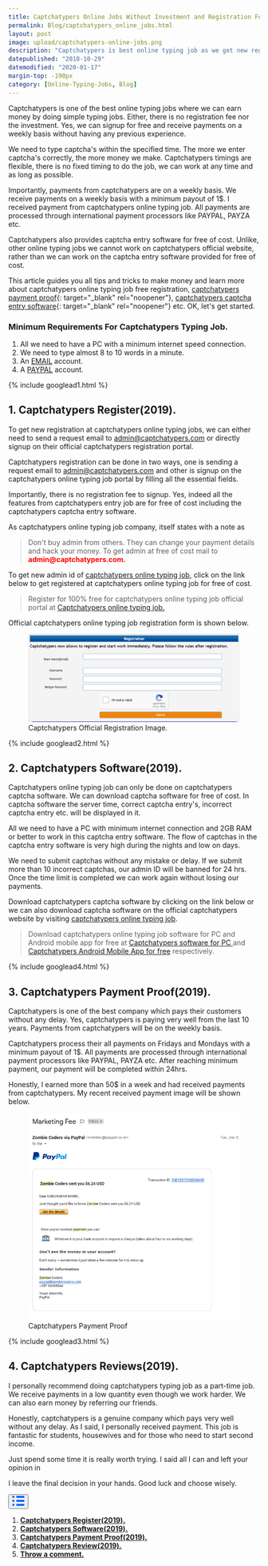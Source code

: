 ```yaml
---
title: Captchatypers Online Jobs Without Investment and Registration Fee.
permalink: Blog/captchatypers_online_jobs.html
layout: post
image: upload/captchatypers-online-jobs.png
description: "Captchatypers is best online typing job as we get new registration without investment and registration fee. Either we can work in the app or in the software downloaded for free & receive payments regularly. Many payment proofs and customer reviews make captchatypers is 100% legit and best online captcha typing job."
datepublished: "2018-10-29"
datemodified: "2020-01-17"
margin-top: -190px
category: [Online-Typing-Jobs, Blog]
---
```


Captchatypers is one of the best online typing jobs where we can earn money by doing simple typing jobs. Either, there is no registration fee nor the investment. Yes, we can signup for free and receive payments on a weekly basis without having any previous experience.

We need to type captcha's within the specified time. The more we enter captcha's correctly, the more money we make. Captchatypers timings are flexible, there is no fixed timing to do the job, we can work at any time and as long as possible.

Importantly, payments from captchatypers are on a weekly basis. We receive payments on a weekly basis with a minimum payout of 1$. I received payment from captchatypers online typing job. All payments are processed through international payment processors like PAYPAL, PAYZA etc.

Captchatypers also provides captcha entry software for free of cost. Unlike, other online typing jobs we cannot work on captchatypers official website, rather than we can work on the captcha entry software provided for free of cost.

This article guides you all tips and tricks to make money and learn more about captchatypers online typing job free registration, [captchatypers payment proof](https://www.alltechnotricks.com/Blog/captchatypers_online_jobs.html#captchatypers-payment-proof){: target="_blank" rel="noopener"}, [captchatypers captcha entry software](https://www.alltechnotricks.com/Blog/captchatypers_online_jobs.html#captchatypers-captcha-software){: target="_blank" rel="noopener"} etc. OK, let's get started.


<h3><strong>Minimum Requirements For Captchatypers Typing Job.</strong></h3>

<ol><li>All we need to have a PC with a minimum internet speed connection. </li>
<li>We need to type almost 8 to 10 words in a minute.</li>
<li> An <a href="https://en.wikipedia.org/wiki/Email" target="_blank" rel="noopener">EMAIL</a> account.</li>
<li>A <a href="https://en.wikipedia.org/wiki/PayPal" target="_blank" rel="noopener">PAYPAL</a> account. </li>
</ol>

{% include googlead1.html %}

<h2 id="captchatypers-new-registration"><strong>1. Captchatypers Register(2019).</strong></h2>

To get new registration at captchatypers online typing jobs, we can either need to send a request email to <span style="color: red;">admin@captchatypers.com</span> or directly signup on their official captchatypers registration portal.

Captchatypers registration can be done in two ways, one is sending a request email to admin@captchatypers.com and other is signup on the captchatypers online typing job portal by filling all the essential fields.

Importantly, there is no registration fee to signup. Yes, indeed all the features from captchatypers entry job are for free of cost including the captchatypers captcha entry software.

As captchatypers online typing job company, itself states with a note as

<blockquote>Don't buy admin from others. They can change your payment details and hack your money. To get admin at free of cost mail to <b style="color: red;">admin@captchatypers.com.</b></blockquote>

To get new admin id of <a href="http://worker.captchatypers.com/Forms/register.aspx?affcode=KA139752" target="_blank" rel="noopener">captchatypers online typing job</a>, click on the link below to get registered at captchatypers online typing job for free of cost.

<blockquote>Register for 100% free for captchatypers online typing job official portal at <a href="http://worker.captchatypers.com/Forms/register.aspx?affcode=KA120459" target="_blank" rel="noopener">Captchatypers online typing job.</a></blockquote>

Official captchatypers online typing job registration form is shown below.

<figure>
<img src="/uploads/captchatypers-registration-images.png" data-src="/uploads/captchatypers-registration-images.png" class="lazy" alt="captchatypers-registration-images" title="captchatypers-registration-images">
<figcaption>Captchatypers Official Registration Image.</figcaption>
</figure>

{% include googlead2.html %}

<h2 id="captchatypers-captcha-software"><strong>2. Captchatypers Software(2019).</strong></h2>

Captchatypers online typing job can only be done on captchatypers captcha software. We can download captcha software for free of cost. In captcha software the server time, correct captcha entry's, incorrect captcha entry etc. will be displayed in it.

All we need to have a PC with minimum internet connection and 2GB RAM or better to work in this captcha entry software. The flow of captchas in the captcha entry software is very high during the nights and low on days.

We need to submit captchas without any mistake or delay. If we submit more than 10 incorrect captchas, our admin ID will be banned for 24 hrs. Once the time limit is completed we can work again without losing our payments.

Download captchatypers captcha software by clicking on the link below or we can also download captcha software on the official captchatypers website by visiting <a href="http://worker.captchatypers.com/Forms/register.aspx?affcode=KA139752" target="_blank" rel="noopener">captchatypers online typing job</a>.


<blockquote>Download captchatypers online typing job software for PC and Android mobile app for free at <a href="http://worker.captchatypers.com/Forms/register.aspx?affcode=KA139752" target="_blank" rel="noopener">Captchatypers software for PC </a> and <a href="http://worker.captchatypers.com/Forms/register.aspx?affcode=KA139752" target="_blank" rel="noopener">Captchatypers Android Mobile App for free</a> respectively.</blockquote>

{% include googlead4.html %}

<h2 id="captchatypers-payment-proof"><strong>3. Captchatypers Payment Proof(2019).</strong></h2>

Captchatypers is one of the best company which pays their customers without any delay. Yes, captchatypers is paying very well from the last 10 years. Payments from captchatypers will be on the weekly basis.

Captchatypers process their all payments on Fridays and Mondays with a minimum payout of 1$. All payments are processed through international payment processors like PAYPAL, PAYZA etc. After reaching minimum payment, our payment will be completed within 24hrs.

Honestly, I earned more than 50$ in a week and had received payments from captchatypers. My recent received payment image will be shown below.

<figure>
<img src="/uploads/megatypers-payment-proof-2.png" data-src="/uploads/megatypers-payment-proof-2.png" class="lazy" alt="captchatypers-payment-proof" title="captchatypers-payment-proof">
<figcaption>Captchatypers Payment Proof</figcaption>
</figure>

{% include googlead3.html %}

<h2 id="captchatypers-review"><strong>4. Captchatypers Reviews(2019).</strong></h2>

I personally recommend doing captchatypers typing job as a part-time job. We receive payments in a low quantity even though we work harder. We can also earn money by referring our friends.

Honestly, captchatypers is a genuine company which pays very well without any delay. As I said, I personally received payment. This job is fantastic for students, housewives and for those who need to start second income.

Just spend some time it is really worth trying. I said all I can and left your opinion in

I leave the final decision in your hands. Good luck and choose wisely.


<div class="anim_container">
<button id="show">
<svg width="24" height="20" viewBox="0 0 24 20">
<path d="M3 0H1C0.4 0 0 0.4 0 1V3C0 3.6 0.4 4 1 4H3C3.6 4 4 3.6 4 3V1C4 0.4 3.6 0 3 0Z"
									fill="#0066FF" />
								<path d="M3 0H1C0.4 0 0 0.4 0 1V3C0 3.6 0.4 4 1 4H3C3.6 4 4 3.6 4 3V1C4 0.4 3.6 0 3 0Z"
									transform="translate(0 8)" fill="#0066FF" />
								<path d="M3 0H1C0.4 0 0 0.4 0 1V3C0 3.6 0.4 4 1 4H3C3.6 4 4 3.6 4 3V1C4 0.4 3.6 0 3 0Z"
									transform="translate(0 16)" fill="#0066FF" />
								<path
									d="M15 0H1C0.4 0 0 0.4 0 1V3C0 3.6 0.4 4 1 4H15C15.6 4 16 3.6 16 3V1C16 0.4 15.6 0 15 0Z"
									transform="translate(8)" fill="#0066FF" />
								<path
									d="M15 0H1C0.4 0 0 0.4 0 1V3C0 3.6 0.4 4 1 4H15C15.6 4 16 3.6 16 3V1C16 0.4 15.6 0 15 0Z"
									transform="translate(8 8)" fill="#0066FF" />
								<path
									d="M15 0H1C0.4 0 0 0.4 0 1V3C0 3.6 0.4 4 1 4H15C15.6 4 16 3.6 16 3V1C16 0.4 15.6 0 15 0Z"
									transform="translate(8 16)" fill="#0066FF" />
							</svg>
						</button>
<div id="links_container">
			<ol>
				<li><a href="#captchatypers-new-registration" class="test"><b>Captchatypers Register(2019).</b></a></li>
				<li><a href="#captchatypers-captcha-software" class="test"><b>Captchatypers Software(2019).</b></a></li>
				<li><a href="#captchatypers-payment-proof" class="test"><b>Captchatypers Payment Proof(2019).</b></a></li>
				<li><a href="#captchatypers-review" class="test"><b>Captchatypers Review(2019).</b></a></li>
				<li><a href="#disqus_thread" class="test"><b>Throw a comment.</b></a></li>
			</ol>
		</div>
</div>
